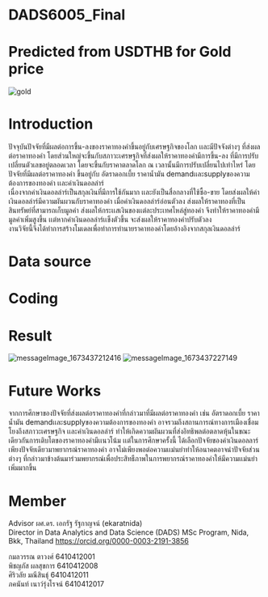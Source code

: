 # DADS6005_Final 

# Predicted from USDTHB for Gold price 
![gold](https://user-images.githubusercontent.com/122340391/211766981-2873446b-6aff-4885-9f53-026bbf11c106.jpg)


# Introduction
ปัจจุบันปัจจัยที่มีผลต่อการขึ้น-ลงของราคาทองคำขึ้นอยู่กับเศรษฐกิจของโลก เเละมีปัจจังต่างๆ ที่ส่งผลต่อราคาทองคำ โดยส่วนใหญ่จะขึ้นกับสภาวะเศรษฐกิจที่ส่งผลให้ราคาทองคำมีการขึ้น-ลง ที่มีการปรับเปลี่ยนตัวเลขอยู่ตลอดเวลา โดยจะขึ้นกับราคาตลาดโลก ณ เวลานั้นมีการปรับเปลี่ยนไปเท่าไหร่ โดยปัจจัยที่มีผลต่อราคาทองคำ ขึ้นอยู่กับ อัตราดอกเบี้ย ราคาน้ำมัน demandเเละsupplyของความต้องการของทองคำ เเละค่าเงินดอลล่าร์   
  เนื่องจากค่าเงินดอลล่าร์เป็นสกุลเงินที่มีการใช้กันมาก เเละยังเป็นสื่อกลางที่ใช้ซื้อ-ขาย โดยส่งผลให้ค่าเงินดอลล่าร์มีความผันผวนกับราคาทองคำ เมื่อค่าเงินดอลล่าร์อ่อนตัวลง ส่งผลให้ราคาทองที่เป็นสินทรัพย์ที่สามารถเก็บมูลค่า ส่งผลให้กระเเสเงินของเเต่ละประเทศไหล่สู่ทองคำ จึงทำให้ราคาทองคำมีมูลค่าเพิ่มสูงขึ้น เเต่หากค่าเงินดอลล่าร์เเข็งตัวขึ้น จะส่งผลให้ราคาทองคำปรับตัวลง   
  งานวิจัยนี้จึงได้ทำการสร้างโมเดลเพื่อทำการทำนายราคาทองคำโดยอ้างอิงจากสกุลเงินดอลล่าร์


# Data source



# Coding



# Result
![messageImage_1673437212416](https://user-images.githubusercontent.com/122340391/211798189-2c5afab9-b990-4a79-9ee5-2b7f7c802b68.jpg)
![messageImage_1673437227149](https://user-images.githubusercontent.com/122340391/211798212-47504fb0-8012-45a6-a3be-6d885a0b3ae9.jpg)



# Future Works
จากการศึกษาของปัจจัยที่ส่งผลต่อราคาทองคำที่กล่าวมาที่มีผลต่อราคาทองคำ เช่น อัตราดอกเบี้ย ราคาน้ำมัน demandเเละsupplyของความต้องการของทองคำ อาจรวมถึงสถานการณ์ทางการเมืองเชื่อมโยงถึงสภาวะเศรษฐกิจ เเละค่าเงินดอลล่าร์ ทำให้เกิดความผันผวนที่ส่งอิทธิพลต่อตลาดหุ้นในขณะเดียวกันการเติบโตของราคาทองคำมีเเนวโน้ม 
  เเต่ในการศึกษาครั้งนี้ ได้เลือกปัจจัยของค่าเงินดอลลาร์เพียงปัจจัยเดียวมาพยากรณ์ราคาทองคำ อาจไม่เพียงพอต่อความเเม่นยำทำให้อนาคตอาจนำปัจจัยส่วนต่างๆ ที่กล่าวมาข้างต้นมาร่วมพยากรณ์เพื่อประสิทธืภาพในการพยากรณ์ราคาทองคำให้มีความเเม่นยำเพิ่มมากขึ้น

# Member
 Advisor ผศ.ดร. เอกรัฐ รัฐกาญจน์ (ekaratnida)  
Director in Data Analytics and Data Science (DADS) MSc Program, Nida, Bkk, Thailand https://orcid.org/0000-0003-2191-3856  

กมลวรรณ ตาวงศ์ 6410412001  
พิชญภัส ผลสุขการ 6410412008  
ศิริวลัย มณีสินธุ์ 6410412011  
ภคนันท์ เนาว์รุ่งโรจน์ 6410412017
